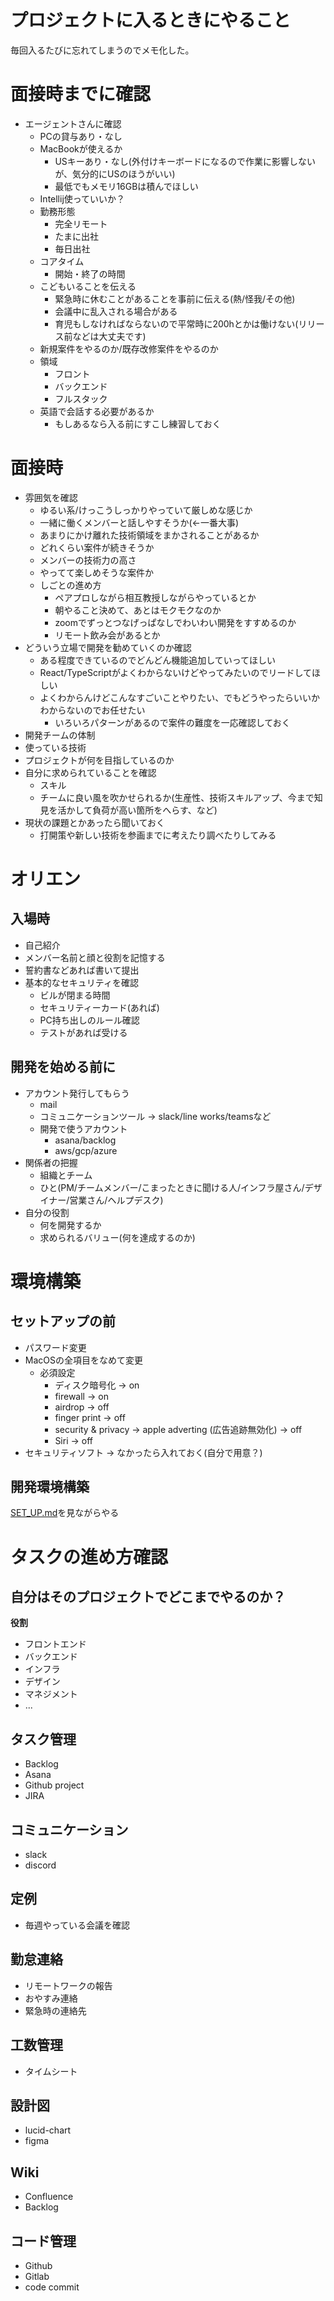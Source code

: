# プロジェクトに入るときにやること

毎回入るたびに忘れてしまうのでメモ化した。

# 面接時までに確認
- エージェントさんに確認
  - PCの貸与あり・なし
  - MacBookが使えるか
    - USキーあり・なし(外付けキーボードになるので作業に影響しないが、気分的にUSのほうがいい)
    - 最低でもメモリ16GBは積んでほしい
  - Intellij使っていいか？
  - 勤務形態
    - 完全リモート
    - たまに出社
    - 毎日出社
  - コアタイム
    - 開始・終了の時間
  - こどもいることを伝える
    - 緊急時に休むことがあることを事前に伝える(熱/怪我/その他)
    - 会議中に乱入される場合がある
    - 育児もしなければならないので平常時に200hとかは働けない(リリース前などは大丈夫です)
  - 新規案件をやるのか/既存改修案件をやるのか
  - 領域
    - フロント
    - バックエンド
    - フルスタック
  - 英語で会話する必要があるか
    - もしあるなら入る前にすこし練習しておく

# 面接時

- 雰囲気を確認
  - ゆるい系/けっこうしっかりやっていて厳しめな感じか
  - 一緒に働くメンバーと話しやすそうか(<-一番大事)
  - あまりにかけ離れた技術領域をまかされることがあるか
  - どれくらい案件が続きそうか
  - メンバーの技術力の高さ
  - やってて楽しめそうな案件か
  - しごとの進め方
    - ペアプロしながら相互教授しながらやっているとか
    - 朝やること決めて、あとはモクモクなのか
    - zoomでずっとつなげっぱなしでわいわい開発をすすめるのか
    - リモート飲み会があるとか
- どういう立場で開発を勧めていくのか確認
  - ある程度できているのでどんどん機能追加していってほしい
  - React/TypeScriptがよくわからないけどやってみたいのでリードしてほしい
  - よくわからんけどこんなすごいことやりたい、でもどうやったらいいかわからないのでお任せたい
    - いろいろパターンがあるので案件の難度を一応確認しておく
- 開発チームの体制
- 使っている技術
- プロジェクトが何を目指しているのか
- 自分に求められていることを確認
  - スキル
  - チームに良い風を吹かせられるか(生産性、技術スキルアップ、今まで知見を活かして負荷が高い箇所をへらす、など)
- 現状の課題とかあったら聞いておく
  - 打開策や新しい技術を参画までに考えたり調べたりしてみる

# オリエン

## 入場時
- 自己紹介
- メンバー名前と顔と役割を記憶する
- 誓約書などあれば書いて提出
- 基本的なセキュリティを確認
  - ビルが閉まる時間
  - セキュリティーカード(あれば)
  - PC持ち出しのルール確認
  - テストがあれば受ける

## 開発を始める前に
- アカウント発行してもらう
  - mail
  - コミュニケーションツール -> slack/line works/teamsなど
  - 開発で使うアカウント
    - asana/backlog
    - aws/gcp/azure
- 関係者の把握
  - 組織とチーム
  - ひと(PM/チームメンバー/こまったときに聞ける人/インフラ屋さん/デザイナー/営業さん/ヘルプデスク)
- 自分の役割
  - 何を開発するか
  - 求められるバリュー(何を達成するのか)

# 環境構築

## セットアップの前
- パスワード変更
- MacOSの全項目をなめて変更
  - 必須設定
    - ディスク暗号化 -> on
    - firewall -> on
    - airdrop -> off
    - finger print -> off
    - security & privacy -> apple adverting (広告追跡無効化) -> off
    - Siri -> off
- セキュリティソフト
  -> なかったら入れておく(自分で用意？)

## 開発環境構築
[SET_UP.md](./SET_UP.md)を見ながらやる

# タスクの進め方確認

## 自分はそのプロジェクトでどこまでやるのか？

**役割**
- フロントエンド
- バックエンド
- インフラ
- デザイン
- マネジメント
- ...

## タスク管理
- Backlog
- Asana
- Github project
- JIRA

## コミュニケーション
- slack
- discord

## 定例
- 毎週やっている会議を確認

## 勤怠連絡
- リモートワークの報告 
- おやすみ連絡
- 緊急時の連絡先

## 工数管理
- タイムシート

## 設計図
- lucid-chart
- figma

## Wiki
- Confluence
- Backlog

## コード管理
- Github
- Gitlab
- code commit
